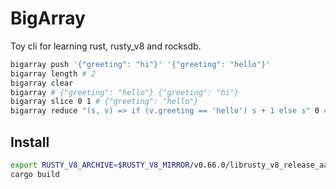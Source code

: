 # BigArray

Toy cli for learning rust, rusty_v8 and rocksdb.

```sh
bigarray push '{"greeting": "hi"}' '{"greeting": "hello"}'
bigarray length # 2
bigarray clear
bigarray # {"greeting": "hello"} {"greeting": "hi"}
bigarray slice 0 1 # {"greeting": "hello"} 
bigarray reduce "(s, v) => if (v.greeting == 'hello') s + 1 else s" 0 # 1
```

## Install

```sh
export RUSTY_V8_ARCHIVE=$RUSTY_V8_MIRROR/v0.66.0/librusty_v8_release_aarch64-apple-darwin.a
cargo build
```
